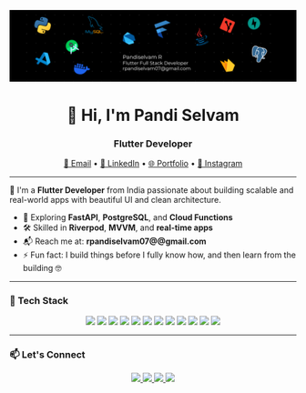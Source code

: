 <!-- Trigger GitHub Actions -->

<p align="center">
  <img src="banner.png" alt="banner" />
</p>

<h1 align="center">👋 Hi, I'm Pandi Selvam</h1>
<h3 align="center">Flutter Developer</h3>

<p align="center">
  <a href="mailto:rpandiselvam07@gmail.com">📧 Email</a> •
  <a href="https://www.linkedin.com/in/pandiselvam-r-316928250/">💼 LinkedIn</a> •
  <a href="https://pandiselvam-portfolio.web.app/">🌐 Portfolio</a> •
  <a href="https://www.instagram.com/pandi_selvam_07/">📸 Instagram</a>
</p>

---

🚀 I'm a **Flutter Developer** from India passionate about building scalable and real-world apps with beautiful UI and clean architecture.

- 🧠 Exploring **FastAPI**, **PostgreSQL**, and **Cloud Functions**
- 🛠 Skilled in **Riverpod**, **MVVM**, and **real-time apps**
- 📬 Reach me at: **rpandiselvam07@@gmail.com**
- ⚡ Fun fact: I build things before I fully know how, and then learn from the building 🤓

---

### 🧰 Tech Stack
<p align="center">
  <img src="https://img.shields.io/badge/Python-3776AB?style=for-the-badge&logo=python&logoColor=white"/>
  <img src="https://img.shields.io/badge/MySQL-4479A1?style=for-the-badge&logo=mysql&logoColor=white"/>
  <img src="https://img.shields.io/badge/Dart-0175C2?style=for-the-badge&logo=dart&logoColor=white"/>
  <img src="https://img.shields.io/badge/Flutter-02569B?style=for-the-badge&logo=flutter&logoColor=white"/>
  <img src="https://img.shields.io/badge/Java-007396?style=for-the-badge&logo=java&logoColor=white"/>
  <img src="https://img.shields.io/badge/Git-F05032?style=for-the-badge&logo=git&logoColor=white"/>
  <img src="https://img.shields.io/badge/FastAPI-009688?style=for-the-badge&logo=fastapi&logoColor=white"/>
  <img src="https://img.shields.io/badge/PostgreSQL-336791?style=for-the-badge&logo=postgresql&logoColor=white"/>
  <img src="https://img.shields.io/badge/Firebase-FFCA28?style=for-the-badge&logo=firebase&logoColor=black"/>
  <img src="https://img.shields.io/badge/Docker-2496ED?style=for-the-badge&logo=docker&logoColor=white"/>
  <img src="https://img.shields.io/badge/Android_Studio-3DDC84?style=for-the-badge&logo=android-studio&logoColor=white"/>
  <img src="https://img.shields.io/badge/VS_Code-007ACC?style=for-the-badge&logo=visual-studio-code&logoColor=white"/>
</p>

---

### 📫 Let's Connect
<p align="center">
  <a href="https://linkedin.com/in/pandiselvam-r-316928250">
    <img src="https://img.shields.io/badge/LinkedIn-blue?style=for-the-badge&logo=linkedin&logoColor=white" />
  </a>
  <a href="mailto:rpandiselvam07@gmail.com">
    <img src="https://img.shields.io/badge/Gmail-red?style=for-the-badge&logo=gmail&logoColor=white" />
  </a>
  <a href="https://pandiselvam-portfolio.web.app">
    <img src="https://img.shields.io/badge/Portfolio-black?style=for-the-badge&logo=google-chrome&logoColor=white" />
  </a>
  <a href="https://www.instagram.com/pandi_selvam_07/">
    <img src="https://img.shields.io/badge/Instagram-E4405F?style=for-the-badge&logo=instagram&logoColor=white" />
  </a>
</p>


